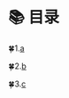 # :books: 目录

 :four_leaf_clover:1.[a](./files/a.md)

 :four_leaf_clover:2.[b](./files/b.md)

 :four_leaf_clover:3.[c](./files/c.md)